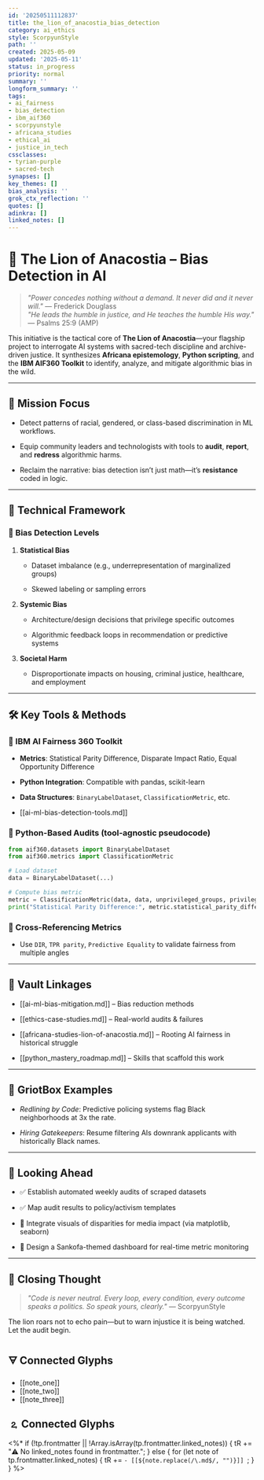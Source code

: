 ```yaml
---
id: '20250511112837'
title: the_lion_of_anacostia_bias_detection
category: ai_ethics
style: ScorpyunStyle
path: ''
created: 2025-05-09
updated: '2025-05-11'
status: in_progress
priority: normal
summary: ''
longform_summary: ''
tags:
- ai_fairness
- bias_detection
- ibm_aif360
- scorpyunstyle
- africana_studies
- ethical_ai
- justice_in_tech
cssclasses:
- tyrian-purple
- sacred-tech
synapses: []
key_themes: []
bias_analysis: ''
grok_ctx_reflection: ''
quotes: []
adinkra: []
linked_notes: []
---
```



# 🦁 The Lion of Anacostia – Bias Detection in AI

> _"Power concedes nothing without a demand. It never did and it never will."_ — Frederick Douglass  
> _"He leads the humble in justice, and He teaches the humble His way."_ — Psalms 25:9 (AMP)

This initiative is the tactical core of **The Lion of Anacostia**—your flagship project to interrogate AI systems with sacred-tech discipline and archive-driven justice. It synthesizes **Africana epistemology**, **Python scripting**, and the **IBM AIF360 Toolkit** to identify, analyze, and mitigate algorithmic bias in the wild.

---

## 🎯 Mission Focus

- Detect patterns of racial, gendered, or class-based discrimination in ML workflows.
    
- Equip community leaders and technologists with tools to **audit**, **report**, and **redress** algorithmic harms.
    
- Reclaim the narrative: bias detection isn’t just math—it’s **resistance** coded in logic.
    

---

## 🧠 Technical Framework

### 🧩 Bias Detection Levels

1. **Statistical Bias**
    
    - Dataset imbalance (e.g., underrepresentation of marginalized groups)
        
    - Skewed labeling or sampling errors
        
2. **Systemic Bias**
    
    - Architecture/design decisions that privilege specific outcomes
        
    - Algorithmic feedback loops in recommendation or predictive systems
        
3. **Societal Harm**
    
    - Disproportionate impacts on housing, criminal justice, healthcare, and employment
        

---

## 🛠 Key Tools & Methods

### 🔹 IBM AI Fairness 360 Toolkit

- **Metrics**: Statistical Parity Difference, Disparate Impact Ratio, Equal Opportunity Difference
    
- **Python Integration**: Compatible with pandas, scikit-learn
    
- **Data Structures**: `BinaryLabelDataset`, `ClassificationMetric`, etc.
    
- [[ai-ml-bias-detection-tools.md]]
    

### 🔹 Python-Based Audits (tool-agnostic pseudocode)

```python
from aif360.datasets import BinaryLabelDataset
from aif360.metrics import ClassificationMetric

# Load dataset
data = BinaryLabelDataset(...)

# Compute bias metric
metric = ClassificationMetric(data, data, unprivileged_groups, privileged_groups)
print("Statistical Parity Difference:", metric.statistical_parity_difference())
```

### 🔹 Cross-Referencing Metrics

- Use `DIR`, `TPR parity`, `Predictive Equality` to validate fairness from multiple angles
    

---

## 📂 Vault Linkages

- [[ai-ml-bias-mitigation.md]] – Bias reduction methods
    
- [[ethics-case-studies.md]] – Real-world audits & failures
    
- [[africana-studies-lion-of-anacostia.md]] – Rooting AI fairness in historical struggle
    
- [[python_mastery_roadmap.md]] – Skills that scaffold this work
    

---

## 📖 GriotBox Examples

- _Redlining by Code_: Predictive policing systems flag Black neighborhoods at 3x the rate.
    
- _Hiring Gatekeepers_: Resume filtering AIs downrank applicants with historically Black names.
    

---

## 🔮 Looking Ahead

- ✅ Establish automated weekly audits of scraped datasets
    
- ✅ Map audit results to policy/activism templates
    
- 🔲 Integrate visuals of disparities for media impact (via matplotlib, seaborn)
    
- 🔲 Design a Sankofa-themed dashboard for real-time metric monitoring
    

---

## 🏁 Closing Thought

> _"Code is never neutral. Every loop, every condition, every outcome speaks a politics. So speak yours, clearly."_ — ScorpyunStyle

The lion roars not to echo pain—but to warn injustice it is being watched. Let the audit begin.

## 🜃 Connected Glyphs
- [[note_one]]
- [[note_two]]
- [[note_three]]
## 🄃 Connected Glyphs

<%*
if (!tp.frontmatter || !Array.isArray(tp.frontmatter.linked_notes)) {
  tR += "⚠️ No linked_notes found in frontmatter.";
} else {
  for (let note of tp.frontmatter.linked_notes) {
    tR += `- [[${note.replace(/\.md$/, "")}]]
`;
  }
}
%>
